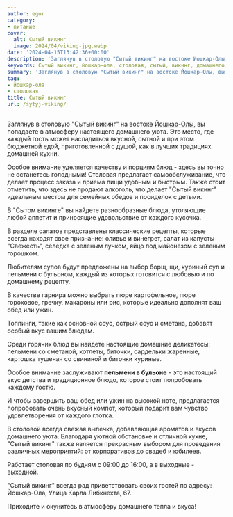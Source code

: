 ```yaml
---
author: egor
category:
- питание
cover:
  alt: Сытый викинг
  image: 2024/04/viking-jpg.webp
date: '2024-04-15T13:42:36+00:00'
description: 'Заглянув в столовую "Сытый викинг" на востоке Йошкар-Олы, вы попадаете в атмосферу настоящего домашнего уюта. Это место, где каждый гость может...'
keywords: Сытый викинг, йошкар-ола, столовая, сытый, викинг, домашнего, пельмени, йошкар, атмосферу, уюта, это, каждый, особое, внимание, блюд, делает, также
summary: 'Заглянув в столовую "Сытый викинг" на востоке Йошкар-Олы, вы попадаете в атмосферу настоящего домашнего уюта. Это место, где каждый гость может...'
tag:
- йошкар-ола
- столовая
title: Сытый викинг
url: /sytyj-viking/
---
```


Заглянув в столовую "Сытый викинг" на востоке [Йошкар-Олы](/2910-yoshkar-ola/), вы попадаете в атмосферу настоящего домашнего уюта. Это место, где каждый гость может насладиться вкусной, сытной и при этом бюджетной едой, приготовленной с душой, как в лучших традициях домашней кухни.

Особое внимание уделяется качеству и порциям блюд \- здесь вы точно не останетесь голодными! Столовая предлагает самообслуживание, что делает процесс заказа и приема пищи удобным и быстрым. Также стоит отметить, что здесь не продают алкоголь, что делает "Сытый викинг" идеальным местом для семейных обедов и посиделок с детьми.

В "Сытом викинге" вы найдете разнообразные блюда, утоляющие любой аппетит и приносящие удовольствие от каждого кусочка.

В разделе салатов представлены классические рецепты, которые всегда находят свое признание: оливье и винегрет, салат из капусты "Свежесть", селедка с зеленым лучком, яйцо под майонезом с зеленым горошком.

Любителям супов будут предложены на выбор борщ, щи, куриный суп и пельмени с бульоном, каждый из которых готовится с любовью и по домашнему рецепту.

В качестве гарнира можно выбрать пюре картофельное, пюре гороховое, гречку, макароны или рис, которые идеально дополнят ваш обед или ужин.

Топпинги, такие как основной соус, острый соус и сметана, добавят особый вкус вашим блюдам.

Среди горячих блюд вы найдете настоящие домашние деликатесы: пельмени со сметаной, котлеты, биточки, сардельки жаренные, картошка тушеная со свининой и биточки куриные.

Особое внимание заслуживают **пельмени в бульоне** \- это настоящий вкус детства и традиционное блюдо, которое стоит попробовать каждому гостю.

И чтобы завершить ваш обед или ужин на высокой ноте, предлагается попробовать очень вкусный компот, который подарит вам чувство удовлетворения от каждого глотка.

В столовой всегда свежая выпечка, добавляющая ароматов и вкусов домашнего уюта. Благодаря уютной обстановке и отличной кухне, "Сытый викинг" также является прекрасным выбором для проведения различных мероприятий: от корпоративов до свадеб и юбилеев.

Работает столовая по будням с 09:00 до 16:00, а в выходные - выходной.

"Сытый викинг" всегда рад приветствовать своих гостей по адресу: Йошкар-Ола, Улица Карла Либкнехта, 67.

Приходите и окунитесь в атмосферу домашнего тепла и вкуса!